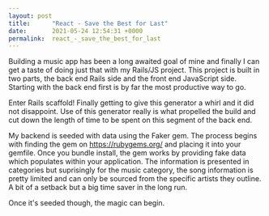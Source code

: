```yaml
---
layout: post
title:      "React - Save the Best for Last"
date:       2021-05-24 12:54:31 +0000
permalink:  react_-_save_the_best_for_last
---
```



Building a music app has been a long awaited goal of mine and finally I can get a taste of doing just that with my Rails/JS project. This project is built in two parts, the back end Rails side and the front end JavaScript side. Starting with the back end first is by far the most productive way to go. 

Enter Rails scaffold! Finally getting to give this generator a whirl and it did not disappoint. Use of this generator really is what propelled the build and cut down the length of time to be spent on this segment of the back end.

My backend is seeded with data using the Faker gem. The process begins with finding the gem on https://rubygems.org/ and placing it into your gemfile. Once you bundle install, the gem works by providing fake data which populates within your application. The information is presented in categories but suprisingly for the music category, the song information is pretty limited and can only be sourced from the specific artists they outline. A bit of a setback but a big time saver in the long run.

Once it's seeded though, the magic can begin.


